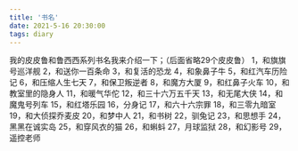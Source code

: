 ```yaml
---
title: '书名'
date: 2021-5-16 20:30:00
tags: diary
---
```

我的皮皮鲁和鲁西西系列书名我来介绍一下；（后面省略29个皮皮鲁）
1，和旗旗号巡洋舰 2，和送你一百条命 3，和复活的恐龙 4，和象鼻子牛 5，和红汽车历险记
6，和压缩人生七天 7，和保卫叛逆者 8，和魔方大厦 9，和红鼻子火车 10，和教室里的隐身人
11，和暖气华佗 12，和三十六万五千天 13，和无尾大侠 14，和魔鬼号列车 15，和红塔乐园
16，分身记 17，和六十六宗罪 18，和三零九暗室 19，和大侦探乔麦皮 20，和梦中人
21，和书树 22，驯兔记 23，和思想手 24，黑黑在诚实岛 25，和穿风衣的猫
26，和蝌蚪 27，月球监狱 28，和幻影号 29，遥控老师

